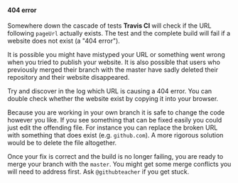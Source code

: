 #### 404 error
Somewhere down the cascade of tests **Travis CI** will check if the URL following `pageUrl` actually exists. The test and the complete build will fail if a website does not exist (a "404 error").

It is possible you might have mistyped your URL or something went wrong when you tried to publish your website. It is also possible that users who previously merged their branch with the master have sadly deleted their repository and their website disappeared.

Try and discover in the log which URL is causing a 404 error. You can double check whether the website exist by copying it into your browser.

Because you are working in your own branch it is safe to change the code however you like. If you see something that can be fixed easily you could just edit the offending file. For instance you can replace the broken URL with something that does exist (e.g. `github.com`).
A more rigorous solution would be to delete the file altogether.

Once your fix is correct and the build is no longer failing, you are ready to merge your branch with the `master`. You might get some merge conflicts you will need to address first. Ask `@githubteacher` if you get stuck.
